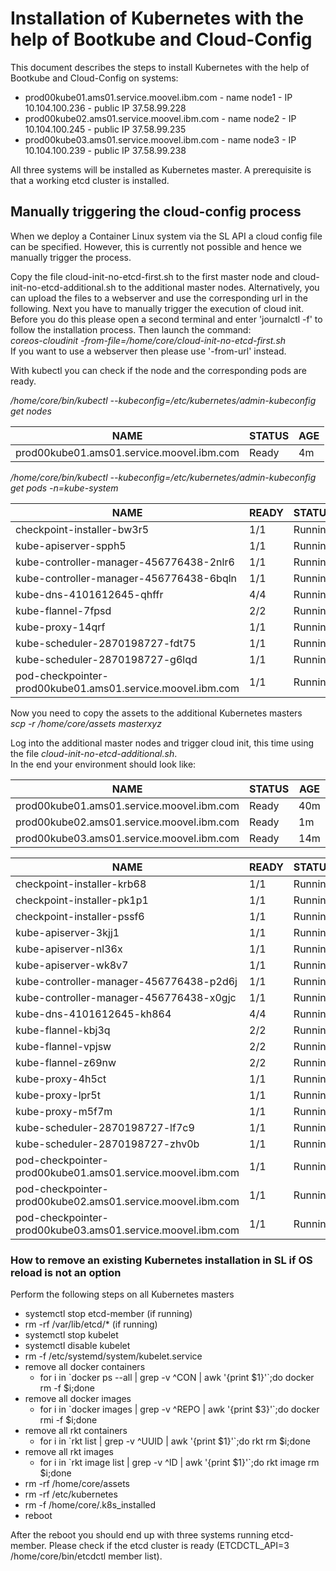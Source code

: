 # Installation of Kubernetes with the help of Bootkube and Cloud-Config

This document describes the steps to install Kubernetes with the help of Bootkube and Cloud-Config on systems:

* prod00kube01.ams01.service.moovel.ibm.com - name node1 - IP 10.104.100.236 - public IP 37.58.99.228
* prod00kube02.ams01.service.moovel.ibm.com - name node2 - IP 10.104.100.245 - public IP 37.58.99.235
* prod00kube03.ams01.service.moovel.ibm.com - name node3 - IP 10.104.100.239 - public IP 37.58.99.238

All three systems will be installed as Kubernetes master. A prerequisite is that a working etcd cluster is installed.

## Manually triggering the cloud-config process

When we deploy a Container Linux system via the SL API a cloud config file can be specified. However, this is currently not possible and hence we manually trigger the process.

Copy the file cloud-init-no-etcd-first.sh to the first master node and cloud-init-no-etcd-additional.sh to the additional master nodes. Alternatively, you can upload the files to a webserver and use the corresponding url in the following. Next you have to manually trigger the execution of cloud init. Before you do this please open a second terminal and enter 'journalctl -f' to follow the installation process. Then launch the command:  
*coreos-cloudinit -from-file=/home/core/cloud-init-no-etcd-first.sh*  
If you want to use a webserver then please use '-from-url' instead.

With kubectl you can check if the node and the corresponding pods are ready.

*/home/core/bin/kubectl --kubeconfig=/etc/kubernetes/admin-kubeconfig get nodes*

NAME |                                        STATUS |   AGE  
--- | --- | ---
prod00kube01.ams01.service.moovel.ibm.com |  Ready |    4m  

*/home/core/bin/kubectl --kubeconfig=/etc/kubernetes/admin-kubeconfig get pods -n=kube-system*

NAME | READY | STATUS | RESTARTS | AGE  
---- | ----- | ------ | -------- | ---
checkpoint-installer-bw3r5 | 1/1 | Running | 0 | 6m  
kube-apiserver-spph5 | 1/1 |       Running |  3  |        6m  
kube-controller-manager-456776438-2nlr6  |                    1/1  |     Running |  0  |        6m  
kube-controller-manager-456776438-6bqln  |                    1/1  |     Running |  0  |        6m  
kube-dns-4101612645-qhffr                |                    4/4  |     Running |  0  |        6m  
kube-flannel-7fpsd                       |                    2/2  |     Running |  1  |        6m  
kube-proxy-14qrf                         |                    1/1  |     Running |  0  |        6m  
kube-scheduler-2870198727-fdt75          |                    1/1  |     Running |  0  |        6m  
kube-scheduler-2870198727-g6lqd          |                    1/1  |     Running |  0  |        6m  
pod-checkpointer-prod00kube01.ams01.service.moovel.ibm.com |  1/1  |     Running |  0  |        6m  

Now you need to copy the assets to the additional Kubernetes masters  
*scp -r /home/core/assets masterxyz*

Log into the additional master nodes and trigger cloud init, this time using the file *cloud-init-no-etcd-additional.sh*.  
In the end your environment should look like:

NAME |                                       STATUS  |  AGE
--- | --- | ---
prod00kube01.ams01.service.moovel.ibm.com |   Ready |    40m
prod00kube02.ams01.service.moovel.ibm.com |  Ready  |   1m
prod00kube03.ams01.service.moovel.ibm.com |  Ready  |   14m


NAME                                          |               READY  |     STATUS  |  RESTARTS |  AGE
--------------------------------------------- | -------------------- | ----------- | --------- | ----
checkpoint-installer-krb68                    |               1/1    |    Running  | 0         | 3m
checkpoint-installer-pk1p1                    |               1/1    |   Running   | 0         | 17m
checkpoint-installer-pssf6                    |               1/1    |   Running   | 0         | 43m
kube-apiserver-3kjj1                          |               1/1    |   Running   | 0         | 17m
kube-apiserver-nl36x                          |               1/1    |   Running   | 0         | 3m
kube-apiserver-wk8v7                          |               1/1    |   Running   | 3         | 43m
kube-controller-manager-456776438-p2d6j       |               1/1    |   Running   | 0         | 44m
kube-controller-manager-456776438-x0gjc       |               1/1    |   Running   | 0         | 44m
kube-dns-4101612645-kh864                     |               4/4    |   Running   | 0         | 44m
kube-flannel-kbj3q                            |               2/2    |   Running   | 0         | 17m
kube-flannel-vpjsw                            |               2/2    |   Running   | 0         | 3m
kube-flannel-z69nw                            |               2/2    |   Running   | 0         | 43m
kube-proxy-4h5ct                              |               1/1    |   Running   | 0         | 17m
kube-proxy-lpr5t                              |               1/1    |   Running   | 0         | 43m
kube-proxy-m5f7m                              |               1/1    |   Running   | 0         | 3m
kube-scheduler-2870198727-lf7c9               |               1/1    |   Running   | 1         | 44m
kube-scheduler-2870198727-zhv0b               |               1/1    |   Running   | 0         | 44m
pod-checkpointer-prod00kube01.ams01.service.moovel.ibm.com |  1/1    |   Running   | 0         | 42m
pod-checkpointer-prod00kube02.ams01.service.moovel.ibm.com |  1/1    |   Running   | 0         | 3m
pod-checkpointer-prod00kube03.ams01.service.moovel.ibm.com |  1/1    |   Running   | 0         | 17m

### How to remove an existing Kubernetes installation in SL if OS reload is not an option

Perform the following steps on all Kubernetes masters

* systemctl stop etcd-member (if running) 
* rm -rf /var/lib/etcd/\*  (if running)
* systemctl stop kubelet  
* systemctl disable kubelet
* rm -f /etc/systemd/system/kubelet.service
* remove all docker containers
    * for i in \`docker ps --all | grep -v \^CON | awk '{print $1}'\`;do docker rm -f $i;done  
* remove all docker images
    * for i in \`docker images | grep -v \^REPO | awk '{print $3}'\`;do docker rmi -f $i;done  
* remove all rkt containers
    * for i in \`rkt list | grep -v \^UUID | awk '{print $1}'\`;do rkt rm $i;done
* remove all rkt images
    *  for i in \`rkt image list | grep -v \^ID | awk '{print $1}'\`;do rkt image rm $i;done
* rm -rf /home/core/assets
* rm -rf /etc/kubernetes
* rm -f /home/core/.k8s_installed
* reboot

After the reboot you should end up with three systems running etcd-member. Please check if the etcd cluster is ready (ETCDCTL_API=3 /home/core/bin/etcdctl member list).

